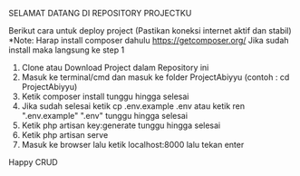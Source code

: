 SELAMAT DATANG DI REPOSITORY PROJECTKU

Berikut cara untuk deploy project (Pastikan koneksi internet aktif dan stabil)
*Note: Harap install composer dahulu https://getcomposer.org/
Jika sudah install maka langsung ke step 1

1. Clone atau Download Project dalam Repository ini
2. Masuk ke terminal/cmd dan masuk ke folder ProjectAbiyyu (contoh : cd ProjectAbiyyu)
3. Ketik composer install tunggu hingga selesai
4. Jika sudah selesai ketik cp .env.example .env atau ketik ren ".env.example" ".env" tunggu hingga selesai
5. Ketik php artisan key:generate tunggu hingga selesai
6. Ketik php artisan serve
7. Masuk ke browser lalu ketik localhost:8000 lalu tekan enter

Happy CRUD
